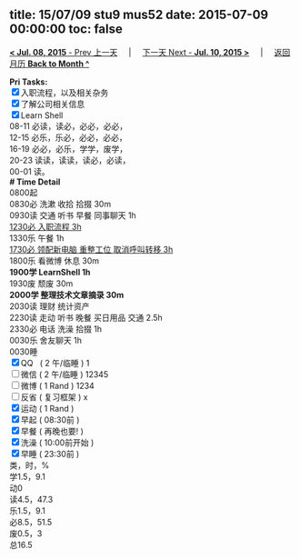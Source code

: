 title: 15/07/09 stu9 mus52
date: 2015-07-09 00:00:00
toc: false
---
[**< Jul. 08, 2015** - Prev 上一天](/lifelogs/2015/07/d08.html) &nbsp; &nbsp; | &nbsp; &nbsp; [下一天 Next - **Jul. 10, 2015 >**](/lifelogs/2015/07/d10.html) &nbsp; &nbsp; |  &nbsp; &nbsp; [返回月历 **Back to Month ^**](/lifelogs/2015/07/index.html)
<br/><div><b>Pri Tasks:</b></div><div><input checked="true" type="checkbox"/>入职流程，以及相关杂务</div><div><input checked="true" type="checkbox"/>了解公司相关信息</div><div><input checked="true" type="checkbox"/>Learn Shell</div><div>08-11 必读，读必，必必，必必，</div><div>12-15 必乐，乐必，必必，必必，</div><div>16-19 必必，必乐，学学，废学，</div><div>20-23 读读，读读，读必，必读，</div><div>00-01 读。</div><div><b># Time Detail</b></div><div>0800起</div><div>0830必 洗漱 收拾 拾掇 30m</div><div>0930读 交通 听书 早餐 同事聊天 1h</div><div><u>1230必 入职流程 3h</u></div><div>1330乐 午餐 1h</div><div><u>1730必 领配新电脑 重整工位 取消呼叫转移 3h</u></div><div>1800乐 看微博 休息 30m</div><div><b>1900学 LearnShell 1h</b></div><div>1930废 颓废 30m</div><div><b>2000学 整理技术文章摘录 30m</b></div><div>2030读 理财 统计资产</div><div>2230读 走动 听书 晚餐 买日用品 交通 2.5h</div><div>2330必 电话 洗澡 拾掇 1h</div><div>0030乐 舍友聊天 1h</div><div>0030睡</div><div><input checked="true" type="checkbox"/>QQ   ( 2 午/临睡 ) 1</div><div><input type="checkbox"/>微信 ( 2 午/临睡 ) 12345</div><div><input type="checkbox"/>微博 ( 1 Rand ) 1234</div><div><input type="checkbox"/>反省 ( 复习框架 ) x</div><div><input checked="true" type="checkbox"/>运动 ( 1 Rand )</div><div><input checked="true" type="checkbox"/>早起 ( 08:30前 )</div><div><input checked="true" type="checkbox"/>早餐 ( 再晚也要! )</div><div><input checked="true" type="checkbox"/>洗澡 ( 10:00前开始 )</div><div><input checked="true" type="checkbox"/>早睡 ( 23:30前 )</div><div>类，时，%</div><div>学1.5，9.1</div><div>动0</div><div>读4.5，47.3</div><div>乐1.5，9.1</div><div>必8.5，51.5</div><div>废0.5，3</div><div>总16.5</div>